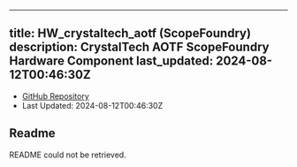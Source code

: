 
---
title: HW_crystaltech_aotf (ScopeFoundry)
description: CrystalTech AOTF ScopeFoundry Hardware Component
last_updated: 2024-08-12T00:46:30Z
---
- [GitHub Repository](https://github.com/ScopeFoundry/HW_crystaltech_aotf)
- Last Updated: 2024-08-12T00:46:30Z
## Readme
README could not be retrieved.
